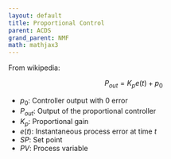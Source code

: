 ```yaml
---
layout: default
title: Proportional Control
parent: ACDS
grand_parent: NMF
math: mathjax3
---
```


From wikipedia:

$$P_{out} = K_{p} e(t) + p_0$$

- $p_0$: Controller output with $0$ error
- $P_{out}$: Output of the proportional controller
- $K_p$: Proportional gain
- $e(t)$: Instantaneous process error at time $t$
- $SP$: Set point
- $PV$: Process variable